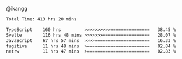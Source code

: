 @ikangg
<!--START_SECTION:waka-->

```txt
Total Time: 413 hrs 20 mins

TypeScript    160 hrs         >>>>>>>>>>===============   38.45 %
Svelte        116 hrs 48 mins >>>>>>>==================   28.07 %
JavaScript    67 hrs 57 mins  >>>>=====================   16.33 %
fugitive      11 hrs 48 mins  >========================   02.84 %
netrw         11 hrs 47 mins  >========================   02.83 %
```

<!--END_SECTION:waka-->
